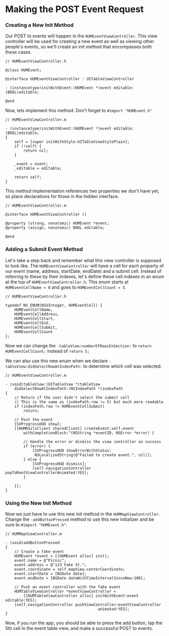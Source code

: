 # Making the POST Event Request

### Creating a New Init Method

Our POST to events will happen in the `HUMEventViewController`. This view controller will be used for creating a new event as well as viewing other people's events, so we'll create an init method that encompasses both these cases.

	// HUMEventViewController.h
	
	@class HUMEvent;

	@interface HUMEventViewController : UITableViewController
	
	- (instancetype)initWithEvent:(HUMEvent *)event editable:(BOOL)editable;
	
	@end
	
Now, lets implement this method. Don't forget to `#import "HUMEvent.h"`

	// HUMEventViewController.m

	- (instancetype)initWithEvent:(HUMEvent *)event editable:(BOOL)editable;
	{
	    self = [super initWithStyle:UITableViewStylePlain];
	    if (!self) {
	        return nil;
	    }
	
	    _event = event;
	    _editable = editable;
	
	    return self;
	}

This method implementation references two properties we don't have yet, so place declarations for those in the hidden interface.

	// HUMEventViewController.m

	@interface HUMEventViewController ()
	
	@property (strong, nonatomic) HUMEvent *event;
	@property (assign, nonatomic) BOOL editable;
	
	@end
	
### Adding a Submit Event Method

Let's take a step back and remember what this view controller is supposed to look like. The `HUMEventViewController` will have a cell for each property of our event (name, address, startDate, endDate) and a submit cell. Instead of referring to these by their indexes, let's define these cell indexes in an enum at the top of `HUMEventViewController.h`. This enum starts at `HUMEventCellName = 0` and goes to `HUMEventCellCount = 5`.

	// HUMEventViewController.h
	
	typedef NS_ENUM(NSUInteger, HUMEventCell) {
	    HUMEventCellName,
	    HUMEventCellAddress,
	    HUMEventCellStart,
	    HUMEventCellEnd,
	    HUMEventCellSubmit,
	    HUMEventCellCount
	};
	
Now we can change the `-tableView:numberOfRowsInSection:` to `return HUMEventCellCount;` instead of `return 5;`

We can also use this new enum when we declare `-tableView:didSelectRowAtIndexPath:` to determine which cell was selected.
	
	// HUMEventViewController.m
	
	- (void)tableView:(UITableView *)tableView
	    didSelectRowAtIndexPath:(NSIndexPath *)indexPath
	{
	    // Return if the user didn't select the submit cell
	    // This is the same as (indexPath.row != 5) but much more readable
	    if (indexPath.row != HUMEventCellSubmit)
	        return;
	
	    // Post the event
	    [SVProgressHUD show];
	    [[HUMRailsClient sharedClient] createEvent:self.event
	        withCompletionBlock:^(NSString *eventID, NSError *error) {
	
			// Handle the error or dismiss the view controller on success
	        if (error) {
	            [SVProgressHUD showErrorWithStatus:
	             NSLocalizedString(@"Failed to create event.", nil)];
	        } else {
	            [SVProgressHUD dismiss];
	            [self.navigationController popToRootViewControllerAnimated:YES];
	        }
	
	    }];
	}

### Using the New Init Method

Now we just have to use this new init method in the `HUMMapViewController`. Change the `-addButtonPressed` method to use this new initializer and be sure to `#import "HUMEvent.h"`.

	// HUMMapViewController.m

	- (void)addButtonPressed
	{
	    // Create a fake event
	    HUMEvent *event = [[HUMEvent alloc] init];
	    event.name = @"Picnic";
	    event.address = @"123 Fake St.";
	    event.coordinate = self.mapView.centerCoordinate;
	    event.startDate = [NSDate date];
	    event.endDate = [NSDate dateWithTimeIntervalSinceNow:100];
	
	    // Push an event controller with the fake event
	    HUMTableViewController *eventViewController =
	        [[HUMTableViewController alloc] initWithEvent:event editable:YES];
	    [self.navigationController pushViewController:eventViewController
	                                         animated:YES];
	}

Now, if you run the app, you should be able to press the add button, tap the 5th cell in the event table view, and make a successful POST to events.
